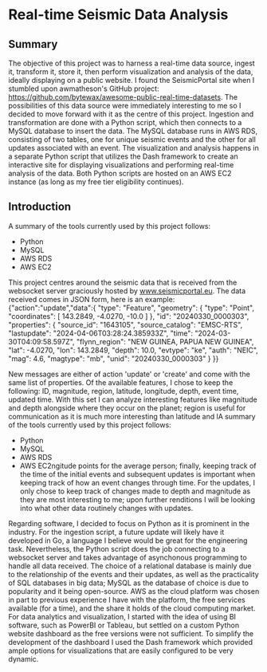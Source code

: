 # Real-time Seismic Data Analysis
## Summary
The objective of this project was to harness a real-time data source, ingest it, transform it, store it, then perform visualization and analysis of the data, ideally displaying on a public website. I found the SeismicPortal site when I stumbled upon awmatheson's GitHub project: https://github.com/bytewax/awesome-public-real-time-datasets. The possibilities of this data source were immediately interesting to me so I decided to move forward with it as the centre of this project. Ingestion and transformation are done with a Python script, which then connects to a MySQL database to insert the data. The MySQL database runs in AWS RDS, consisting of two tables, one for unique seismic events and the other for all updates associated with an event. The visualization and analysis happens in a separate Python script that utilizes the Dash framework to create an interactive site for displaying visualizations and performing real-time analysis of the data. Both Python scripts are hosted on an AWS EC2 instance (as long as my free tier eligibility continues).

## Introduction
A summary of the tools currently used by this project follows:
- Python
- MySQL
- AWS RDS
- AWS EC2

This project centres around the seismic data that is received from the websocket server graciously hosted by www.seismicportal.eu. The data received comes in JSON form, here is an example:
{"action":"update","data":{
  "type": "Feature",
  "geometry": {
    "type": "Point",
    "coordinates": [
      143.2849,
      -4.0270,
      -10.0
    ]
  },
  "id": "20240330_0000303",
  "properties": {
    "source_id": "1643105",
    "source_catalog": "EMSC-RTS",
    "lastupdate": "2024-04-06T03:28:24.385933Z",
    "time": "2024-03-30T04:09:58.597Z",
    "flynn_region": "NEW GUINEA, PAPUA NEW GUINEA",
    "lat": -4.0270,
    "lon": 143.2849,
    "depth": 10.0,
    "evtype": "ke",
    "auth": "NEIC",
    "mag": 4.6,
    "magtype": "mb",
    "unid": "20240330_0000303"
  }
}}

New messages are either of action 'update' or 'create' and come with the same list of properties. Of the available features, I chose to keep the following: ID, magnitude, region, latitude, longitude, depth, event time, updated time. With this set I can analyze interesting features like magnitude and depth alongside where they occur on the planet; region is useful for communication as it is much more interesting than latitude and lA summary of the tools currently used by this project follows:
- Python
- MySQL
- AWS RDS
- AWS EC2ngitude points for the average person; finally, keeping track of the time of the initial events and subsequent updates is important when keeping track of how an event changes through time. For the updates, I only chose to keep track of changes made to depth and magnitude as they are most interesting to me; upon further renditions I will be looking into what other data routinely changes with updates. 

Regarding software, I decided to focus on Python as it is prominent in the industry. For the ingestion script, a future update will likely have it developed in Go, a language I believe would be great for the engineering task. Nevertheless, the Python script does the job connecting to a websocket server and takes advantage of asynchonous programming to handle all data received. The choice of a relational database is mainly due to the relationship of the events and their updates, as well as the practicality of SQL databases in big data; MySQL as the database of choice is due to popularity and it being open-source. AWS as the cloud platform was chosen in part to previous experience I have with the platform, the free services available (for a time), and the share it holds of the cloud computing market. For data analytics and visualization, I started with the idea of using BI software, such as PowerBI or Tableau, but settled on a custom Python website dashboard as the free versions were not sufficient. To simplify the development of the dashboard I used the Dash framework which provided ample options for visualizations that are easily configured to be very dynamic.